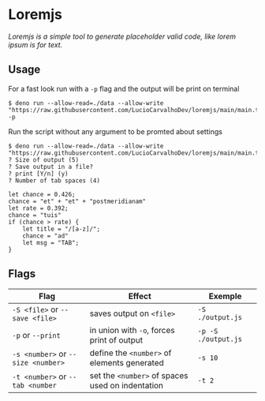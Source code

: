# Loremjs

*Loremjs is a simple tool to generate placeholder valid code, like lorem ipsum is for text.*

## Usage

For a fast look run with a `-p` flag and the output will be print on terminal
```
$ deno run --allow-read=./data --allow-write "https://raw.githubusercontent.com/LucioCarvalhoDev/loremjs/main/main.ts" -p
```

Run the script without any argument to be promted about settings

```
$ deno run --allow-read=./data --allow-write "https://raw.githubusercontent.com/LucioCarvalhoDev/loremjs/main/main.ts"
? Size of output (5) 
? Save output in a file? 
? print [Y/n] (y) 
? Number of tab spaces (4)

let chance = 0.426;
chance = "et" + "et" + "postmeridianam"
let rate = 0.392;
chance = "tuis"
if (chance > rate) {
    let title = "/[a-z]/";
    chance = "ad"
    let msg = "TAB";
}
```

## Flags

| Flag | Effect | Exemple
|----|---|----|
| `-S <file>` or `--save <file>` | saves output on `<file>` | `-S ./output.js`|
| `-p` or `--print` | in union with `-o`, forces print of output | `-p -S ./output.js` |
| `-s <number>` or `--size <number>` | define the `<number>` of elements generated | `-s 10`
| `-t <number>` or `--tab <number` | set the `<number>` of spaces used on indentation | `-t 2`
